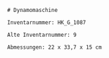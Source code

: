
            # Dynamomaschine
    
            Inventarnummer: HK_G_1087
    
            Alte Inventarnummer: 9
    
            Abmessungen: 22 x 33,7 x 15 cm
            